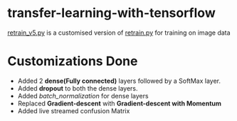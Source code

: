 # transfer-learning-with-tensorflow
[retrain_v5.py](https://github.com/pk00095/transfer-learning-with-tensorflow/blob/master/retrain_v5.py) is a customised version of [retrain.py](https://github.com/tensorflow/hub/blob/master/examples/image_retraining/retrain.py) for training on image data

# Customizations Done
* Added 2 __dense(Fully connected)__ layers followed by a SoftMax layer.
* Added __dropout__ to both the dense layers.
* Added *batch_normalization* for dense layers
* Replaced __Gradient-descent__ with __Gradient-descent with Momentum__
* Added live streamed confusion Matrix

